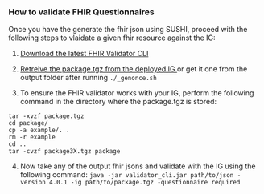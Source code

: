 ### How to validate FHIR Questionnaires ###
Once you have the generate the fhir json using SUSHI, proceed with the following steps to vlaidate a given fhir resource against the IG:

1. [Download the latest FHIR Validator CLI](https://github.com/hapifhir/org.hl7.fhir.core/releases/latest/download/validator_cli.jar) 

2. [Retreive the package.tgz from the deployed IG ](https://github.com/kind-lab/kind-lab.github.io/raw/main/vbai-fhir/package.tgz) or get it one from the output folder after running `./_genonce.sh`

3. To ensure the FHIR validator works with your IG, perform the following command in the directory where the package.tgz is stored:

```
tar -xvzf package.tgz
cd package/
cp -a example/. .
rm -r example
cd ..
tar -cvzf package3X.tgz package

```
4. Now take any of the output fhir jsons and validate with the IG using the following command: `java -jar validator_cli.jar path/to/json -version 4.0.1 -ig path/to/package.tgz -questionnaire required`


